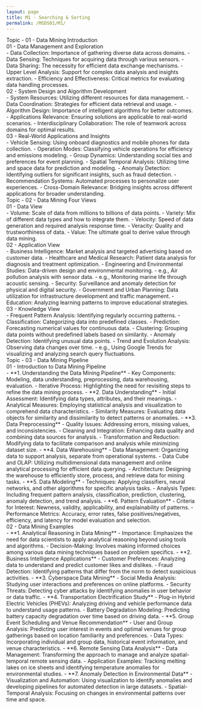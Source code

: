 ```yaml
---
layout: page
title: M1 - Searching & Sorting
permalink: /MSDS01/M1/
---
```


<div class="row"><div class="btn topic">Topic - 01 - Data Mining Introduction</div></div>

<div class="row"><div class="btn text" markdown="1">
<div class="btn name">01 - Data Management and Exploration</div>
- Data Collection: Importance of gathering diverse data across domains.  
- Data Sensing: Techniques for acquiring data through various sensors.  
- Data Sharing: The necessity for efficient data exchange mechanisms.  
- Upper Level Analysis: Support for complex data analysis and insights extraction.  
- Efficiency and Effectiveness: Critical metrics for evaluating data handling processes.  
<div class="btn name">02 - System Design and Algorithm Development</div>
- System Resources: Utilizing different resources for data management.  
- Data Coordination: Strategies for efficient data retrieval and usage.  
- Algorithm Design: Importance of intelligent algorithms for better outcomes.  
- Applications Relevance: Ensuring solutions are applicable to real-world scenarios.  
- Interdisciplinary Collaboration: The role of teamwork across domains for optimal results.
<div class="btn name">03 - Real-World Applications and Insights</div>
- Vehicle Sensing: Using onboard diagnostics and mobile phones for data collection.  
- Operation Modes: Classifying vehicle operations for efficiency and emissions modeling.  
- Group Dynamics: Understanding social ties and preferences for event planning.  
- Spatial Temporal Analysis: Utilizing time and space data for prediction and modeling.  
- Anomaly Detection: Identifying outliers for significant insights, such as fraud detection.  
- Recommendation Systems: Automated processes to personalize user experiences.  
- Cross-Domain Relevance: Bridging insights across different applications for broader understanding.
</div></div>

<div class="row"><div class="btn topic">Topic - 02 - Data Mining Four Views</div></div>

<div class="row"><div class="btn text" markdown="1">
<div class="btn name">01 - Data View</div>
- Volume: Scale of data from millions to billions of data points.  
- Variety: Mix of different data types and how to integrate them.  
- Velocity: Speed of data generation and required analysis response time.  
- Veracity: Quality and trustworthiness of data.  
- Value: The ultimate goal to derive value through data mining. 
<div class="btn name">02 - Application View</div>
- Business Intelligence: Market analysis and targeted advertising based on customer data.  
- Healthcare and Medical Research: Patient data analysis for diagnosis and treatment optimization.  
- Engineering and Environmental Studies: Data-driven design and environmental monitoring.  
    - e.g., Air pollution analysis with sensor data.  
    - e.g., Monitoring marine life through acoustic sensing.  
- Security: Surveillance and anomaly detection for physical and digital security.  
- Government and Urban Planning: Data utilization for infrastructure development and traffic management.  
- Education: Analyzing learning patterns to improve educational strategies.
<div class="btn name">03 - Knowledge View</div>
- Frequent Pattern Analysis: Identifying regularly occurring patterns.  
- Classification: Categorizing data into predefined classes.  
- Prediction: Forecasting numerical values for continuous data.  
- Clustering: Grouping data points without predefined labels based on similarity.  
- Anomaly Detection: Identifying unusual data points.  
- Trend and Evolution Analysis: Observing data changes over time.  
    - e.g., Using Google Trends for visualizing and analyzing search query fluctuations.
</div></div>

<div class="row"><div class="btn topic">Topic - 03 - Data Mining Pipeline</div></div>

<div class="row"><div class="btn text" markdown="1">
<div class="btn name">01 - Introduction to Data Mining Pipeline</div>
- **1. Understanding the Data Mining Pipeline**  
    - Key Components: Modeling, data understanding, preprocessing, data warehousing, evaluation.  
    - Iterative Process: Highlighting the need for revisiting steps to refine the data mining process.
- **2. Data Understanding**  
    - Initial Assessment: Identifying data types, attributes, and their meanings.  
    - Analytical Measures: Employing statistical analysis and visualization to comprehend data characteristics.  
    - Similarity Measures: Evaluating data objects for similarity and dissimilarity to detect patterns or anomalies.
- **3. Data Preprocessing**  
    - Quality Issues: Addressing errors, missing values, and inconsistencies.  
    - Cleaning and Integration: Enhancing data quality and combining data sources for analysis.  
    - Transformation and Reduction: Modifying data to facilitate comparison and analysis while minimizing dataset size.
- **4. Data Warehousing**  
    - Data Management: Organizing data to support analysis, separate from operational systems.  
    - Data Cube and OLAP: Utilizing multidimensional data management and online analytical processing for efficient data querying.  
    - Architecture: Designing the warehouse to efficiently store, process, and retrieve data for mining tasks.
- **5. Data Modeling**  
    - Techniques: Applying classifiers, neural networks, and other algorithms for specific analysis tasks.  
    - Analysis Types: Including frequent pattern analysis, classification, prediction, clustering, anomaly detection, and trend analysis.
- **6. Pattern Evaluation**  
    - Criteria for Interest: Newness, validity, applicability, and explainability of patterns.  
    - Performance Metrics: Accuracy, error rates, false positives/negatives, efficiency, and latency for model evaluation and selection.
<div class="btn name">02 - Data Mining Examples</div>
- **1. Analytical Reasoning in Data Mining**  
    - Importance: Emphasizes the need for data scientists to apply analytical reasoning beyond using tools and algorithms.  
    - Decision-Making: Involves making informed choices among various data mining techniques based on problem specifics.
- **2. Business Intelligence Applications**  
    - Customer Preferences: Analyzing data to understand and predict customer likes and dislikes.  
    - Fraud Detection: Identifying patterns that differ from the norm to detect suspicious activities.
- **3. Cyberspace Data Mining**  
    - Social Media Analysis: Studying user interactions and preferences on online platforms.  
    - Security Threats: Detecting cyber attacks by identifying anomalies in user behavior or data traffic.
- **4. Transportation Electrification Study**  
    - Plug-in Hybrid Electric Vehicles (PHEVs): Analyzing driving and vehicle performance data to understand usage patterns.  
    - Battery Degradation Modeling: Predicting battery capacity degradation over time based on driving data.
- **5. Group Event Scheduling and Venue Recommendation**  
    - User and Group Analysis: Predicting user interest in events and optimal venues for group gatherings based on location familiarity and preferences.  
    - Data Types: Incorporating individual and group data, historical event information, and venue characteristics.
- **6. Remote Sensing Data Analysis**  
    - Data Management: Transforming the approach to manage and analyze spatial-temporal remote sensing data.  
    - Application Examples: Tracking melting lakes on ice sheets and identifying temperature anomalies for environmental studies.
- **7. Anomaly Detection in Environmental Data**  
    - Visualization and Automation: Using visualization to identify anomalies and developing pipelines for automated detection in large datasets.
    - Spatial-Temporal Analysis: Focusing on changes in environmental patterns over time and space.
</div></div>
